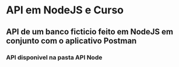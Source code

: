 # API em NodeJS e Curso
## API de um banco ficticio feito em NodeJS em conjunto com o aplicativo Postman
### API disponivel na pasta API Node
